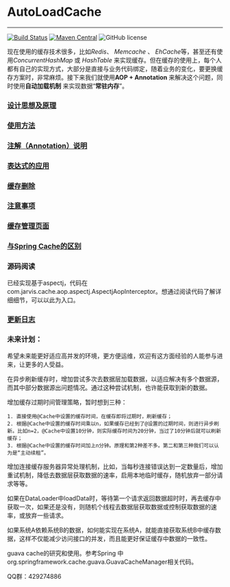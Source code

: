 # AutoLoadCache
---------------------------------------------
[![Build Status](http://img.shields.io/travis/qiujiayu/AutoLoadCache.svg?style=flat&branch=master)](https://travis-ci.org/qiujiayu/AutoLoadCache)
[![Maven Central](https://img.shields.io/maven-central/v/com.github.qiujiayu/autoload-cache.svg?style=flat-square)](https://maven-badges.herokuapp.com/maven-central/com.github.qiujiayu/autoload-cache/)
![GitHub license](https://img.shields.io/github/license/qiujiayu/AutoLoadCache.svg?style=flat-square)


现在使用的缓存技术很多，比如*Redis*、 *Memcache* 、 *EhCache*等，甚至还有使用*ConcurrentHashMap* 或 *HashTable* 来实现缓存。但在缓存的使用上，每个人都有自己的实现方式，大部分是直接与业务代码绑定，随着业务的变化，要更换缓存方案时，非常麻烦。接下来我们就使用**AOP + Annotation** 来解决这个问题，同时使用**自动加载机制** 来实现数据“**常驻内存**”。


### [设计思想及原理](./doc/idea.md)

### [使用方法](./doc/use.md)

### [注解（Annotation）说明](./doc/annotations.md)

### [表达式的应用](./doc/script.md)

### [缓存删除](./doc/deleteCache.md)

### [注意事项](./doc/warning.md)

### [缓存管理页面](./doc/admin.md)

### [与Spring Cache的区别](./doc/SpringCache.md)

### 源码阅读

已经实现基于aspectj，代码在com.jarvis.cache.aop.aspectj.AspectjAopInterceptor。想通过阅读代码了解详细细节，可以以此为入口。


### [更新日志](./doc/changesLog.md)

### 未来计划：
希望未来能更好适应高并发的环境，更方便运维，欢迎有这方面经验的人能参与进来，让更多的人受益。

在异步刷新缓存时，增加尝试多次去数据层加载数据，以适应解决有多个数据源，而其中部分数据源出问题情况。通过这种尝试机制，也许能获取到新的数据。

增加缓存过期时间管理策略，暂时想到三种：

    1. 直接使用@Cache中设置的缓存时间，在缓存即将过期时，刷新缓存；
    2. 根据@Cache中设置的缓存时间乘以n，如果缓存已经到了@设置的过期时间，则进行异步刷新。比如n=2，@Cache中设置10分钟，则实际缓存时间为20分钟，当过了10分钟后就可以刷新缓存；
    3. 根据@Cache中设置的缓存时间加上n分钟。原理和第2种差不多。第二和第三种我们可以认为是“主动续租”。
    
增加连接缓存服务器异常处理机制，比如，当每秒连接错误达到一定数量后，增加重试机制，降低去数据层获取数据的速率，启用本地临时缓存，随机放弃一部分请求等等。

如果在DataLoader中loadData时，等待第一个请求返回数据超时时，再去缓存中获取一次，如果还是没有，则随机个线程去数据层获取数据或控制获取数据的速率，或放弃一些请求。

如果系统A依赖系统B的数据，如何能实现在系统A，就能直接获取系统B中缓存数据，这样不仅能减少访问接口的并发，而且能更好保证缓存中数据的一致性。


guava cache的研究和使用。参考Spring 中org.springframework.cache.guava.GuavaCacheManager相关代码。


QQ群：429274886